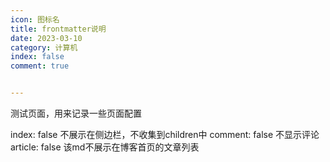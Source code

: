 ```yaml
---
icon: 图标名
title: frontmatter说明
date: 2023-03-10
category: 计算机
index: false
comment: true


---
```


测试页面，用来记录一些页面配置

index: false  不展示在侧边栏，不收集到children中
comment: false  不显示评论
article: false 该md不展示在博客首页的文章列表
